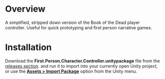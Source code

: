 # Overview
A simplified, stripped down version of the Book of the Dead player controller. Useful for quick prototyping and first person narrative games.

# Installation
Download the **First.Person.Character.Controller.unitypackage** file from the [releases section](https://github.com/dantogno/fps-controller/releases). and run it to import into your currently open Unity project, or use the [**Assets > Import Package**](https://docs.unity3d.com/Manual/AssetPackages.html) option from the Unity menu.
